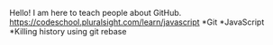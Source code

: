 Hello! I am here to teach people about GitHub.
https://codeschool.pluralsight.com/learn/javascript
*Git
*JavaScript
*Killing history using git rebase
